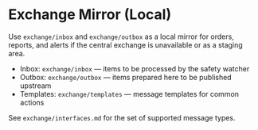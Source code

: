 # Exchange Mirror (Local)

Use `exchange/inbox` and `exchange/outbox` as a local mirror for orders, reports, and alerts if the central exchange is unavailable or as a staging area.

- Inbox: `exchange/inbox` — items to be processed by the safety watcher
- Outbox: `exchange/outbox` — items prepared here to be published upstream
- Templates: `exchange/templates` — message templates for common actions

See `exchange/interfaces.md` for the set of supported message types.
